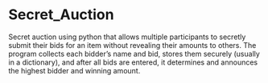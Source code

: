 # Secret_Auction
Secret auction using python  that allows multiple participants to secretly submit their bids for an item without revealing their amounts to others. The program collects each bidder’s name and bid, stores them securely (usually in a dictionary), and after all bids are entered, it determines and announces the highest bidder and winning amount. 
